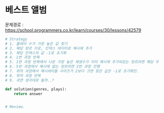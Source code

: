 # 베스트 앨범
문제경로 : https://school.programmers.co.kr/learn/courses/30/lessons/42579


```python
# Strategy
# 1. 플레이 수가 가장 높은 값 찾기
# 2. 해당 장르 키로, 인덱스 데이터로 해시에 추가
# 3. 해당 인덱스의 값 -1로 초기화
# 4. 1번 과정 반복
# 5. 1번 과정 반복에서 나온 가장 높은 재생수가 이미 해시에 추가되있는 장르라면 해당 두 인덱스 배열에 추가 (가장 첫번째로 재생 될 음악 장르)
# 6. 5번 과정에서 해시에 없는 장르라면 2번 과정 진행
# 7. 위의 과정에서 해시테이블 사이즈가 2보다 크면 찾은 값은 -1로 초기화만.
# 8. 위의 과정 반복
# 9. 과연 생각대로 될까..?

def solution(genres, plays):      
    return answer


# Review.
```
      
